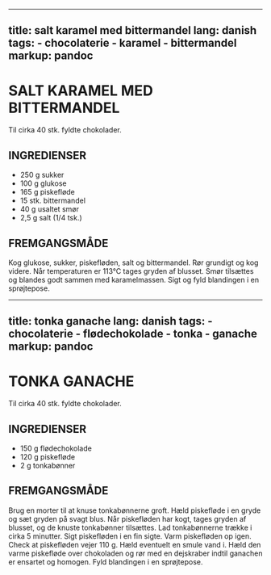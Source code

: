 
---
title: salt karamel med bittermandel
lang: danish
tags: 
    - chocolaterie 
    - karamel
    - bittermandel
markup: pandoc
---

# SALT KARAMEL MED BITTERMANDEL

Til cirka 40 stk. fyldte chokolader.

## INGREDIENSER

- 250 g sukker
- 100 g glukose
- 165 g piskefløde
- 15 stk. bittermandel
- 40 g usaltet smør
- 2,5 g salt (1/4 tsk.)

## FREMGANGSMÅDE

Kog glukose, sukker, piskefløden, salt og bittermandel.
Rør grundigt og kog videre.
Når temperaturen er 113°C tages gryden af blusset.
Smør tilsættes og blandes godt sammen med karamelmassen.
Sigt og fyld blandingen i en sprøjtepose.

---
title: tonka ganache
lang: danish
tags: 
    - chocolaterie 
    - flødechokolade
    - tonka
    - ganache
markup: pandoc
---

# TONKA GANACHE

Til cirka 40 stk. fyldte chokolader.

## INGREDIENSER

- 150 g flødechokolade
- 120 g piskefløde
- 2 g tonkabønner

## FREMGANGSMÅDE

Brug en morter til at knuse tonkabønnerne groft.
Hæld piskefløde i en gryde og sæt gryden på svagt blus.
Når piskefløden har kogt, tages gryden af blusset, og de knuste tonkabønner tilsættes.
Lad tonkabønnerne trække i cirka 5 minutter.
Sigt piskefløden i en fin sigte.
Varm piskefløden op igen.
Check at piskefløden vejer 110 g.
Hæld eventuelt en smule vand i.
Hæld den varme piskefløde over chokoladen og rør med en dejskraber indtil ganachen er ensartet og homogen.
Fyld blandingen i en sprøjtepose.

